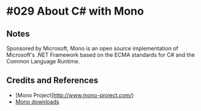 # #029 About C# with Mono



## Notes

Sponsored by Microsoft, Mono is an open source implementation of Microsoft's .NET Framework based on the ECMA standards for C# and the Common Language Runtime.


## Credits and References
* [Mono Project]http://www.mono-project.com/)
* [Mono downloads](http://www.mono-project.com/download/)

